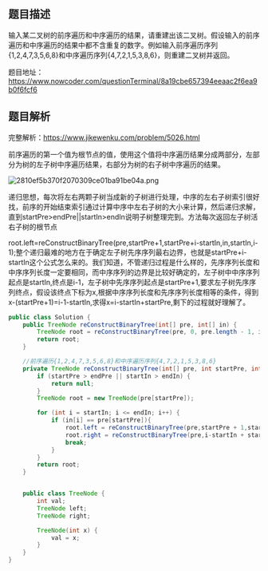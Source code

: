 ## 题目描述
输入某二叉树的前序遍历和中序遍历的结果，请重建出该二叉树。假设输入的前序遍历和中序遍历的结果中都不含重复的数字。例如输入前序遍历序列{1,2,4,7,3,5,6,8}和中序遍历序列{4,7,2,1,5,3,8,6}，则重建二叉树并返回。

题目地址：https://www.nowcoder.com/questionTerminal/8a19cbe657394eeaac2f6ea9b0f6fcf6

## 题目解析

完整解析：https://www.jikewenku.com/problem/5026.html

前序遍历的第一个值为根节点的值，使用这个值将中序遍历结果分成两部分，左部分为树的左子树中序遍历结果，右部分为树的右子树中序遍历的结果。

![2810ef5b370f2070309ce01ba91be04a.png](evernotecid://113C0B43-B030-456A-9E07-400447648BD8/appyinxiangcom/19492832/ENResource/p11246)



递归思想，每次将左右两颗子树当成新的子树进行处理，中序的左右子树索引很好找，前序的开始结束索引通过计算中序中左右子树的大小来计算，然后递归求解，直到startPre>endPre||startIn>endIn说明子树整理完到。方法每次返回左子树活右子树的根节点


root.left=reConstructBinaryTree(pre,startPre+1,startPre+i-startIn,in,startIn,i-1);整个递归最难的地方在于确定左子树先序序列最右边界，也就是startPre+i-startIn这个公式怎么来的。我们知道，不管递归过程是什么样的，先序序列长度和中序序列长度一定要相同，而中序序列的边界是比较好确定的，左子树中中序序列起点是startIn,终点是i-1，左子树中先序序列起点是startPre+1,要求左子树先序序列终点，假设该终点下标为x,根据中序序列长度和先序序列长度相等的条件，得到x-(startPre+1)=i-1-startIn,求得x=i-startIn+startPre,剩下的过程就好理解了。

```java
public class Solution {
    public TreeNode reConstructBinaryTree(int[] pre, int[] in) {
        TreeNode root = reConstructBinaryTree(pre, 0, pre.length - 1, in, 0, in.length - 1);
        return root;
    }

    //前序遍历{1,2,4,7,3,5,6,8}和中序遍历序列{4,7,2,1,5,3,8,6}
    private TreeNode reConstructBinaryTree(int[] pre, int startPre, int endPre, int[] in, int startIn, int endIn) {
        if (startPre > endPre || startIn > endIn) {
            return null;
        }
        TreeNode root = new TreeNode(pre[startPre]);

        for (int i = startIn; i <= endIn; i++) {
            if (in[i] == pre[startPre]){
                root.left = reConstructBinaryTree(pre,startPre + 1,startPre + i - startIn,in,startIn,i-1);
                root.right = reConstructBinaryTree(pre,i-startIn + startPre + 1,endPre,in,i+1,endIn);
                break;
            }
        }
        return root;
    }


    public class TreeNode {
        int val;
        TreeNode left;
        TreeNode right;

        TreeNode(int x) {
            val = x;
        }
    }
}

```